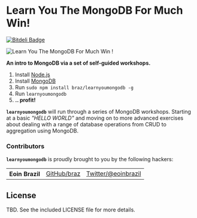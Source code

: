 # Learn You The MongoDB For Much Win!

[![Bitdeli Badge](https://d2weczhvl823v0.cloudfront.net/braz/learnyoumongodb/trend.png)](https://bitdeli.com/free "Bitdeli Badge")

![Learn You The MongoDB For Much Win !](https://github.com/braz/learnyoumongodb/raw/master/learnyoumongodb-screenshot.png)


**An intro to MongoDB via a set of self-guided workshops.**

  1. Install [Node.js](http://nodejs.org/)
  2. Install [MongoDB](http://mongodb.org/)
  3. Run `sudo npm install braz/learnyoumongodb -g`
  4. Run `learnyoumongodb`
  5. **.. profit!**

  <b><code>learnyoumongodb</code></b> will run through a series of MongoDB workshops. Starting at a basic *"HELLO WORLD"* and moving on to more advanced exercises about dealing with a range of database operations from CRUD to
  aggregation using MongoDB.

### Contributors

<b><code>learnyoumongodb</code></b> is proudly brought to you by the following hackers:

<table><tbody>
<tr><th align="left">Eoin Brazil</th><td><a href="https://github.com/braz">GitHub/braz</a></td><td><a href="http://twitter.com/eoinbrazil">Twitter/@eoinbrazil</a></td></tr>
</tbody></table>

## License
TBD. See the included LICENSE file for more details.